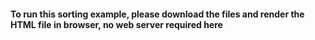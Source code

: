 #### To run this sorting example, please download the files and render the HTML file in browser, no web server required here